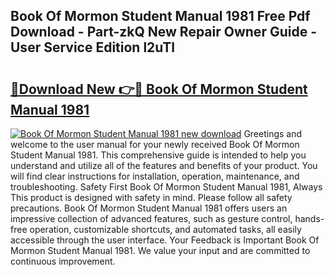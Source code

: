 ## Book Of Mormon Student Manual 1981 Free Pdf Download - Part-zkQ New Repair Owner Guide - User Service Edition l2uTl

# <h2><a href="http://bc45163.oget.top/?id=Book+Of+Mormon+Student+Manual+1981">🔗Download New 👉🔴 Book Of Mormon Student Manual 1981</a></h2>

[![Book Of Mormon Student Manual 1981 new download](https://i.imgur.com/5g1atiW.png)](http://bc45163.oget.top/?id=Book+Of+Mormon+Student+Manual+1981)
Greetings and welcome to the user manual for your newly received Book Of Mormon Student Manual 1981. This comprehensive guide is intended to help you understand and utilize all of the features and benefits of your product. You will find clear instructions for installation, operation, maintenance, and troubleshooting. Safety First Book Of Mormon Student Manual 1981, Always This product is designed with safety in mind. Please follow all safety precautions. Book Of Mormon Student Manual 1981 offers users an impressive collection of advanced features, such as gesture control, hands-free operation, customizable shortcuts, and automated tasks, all easily accessible through the user interface. Your Feedback is Important Book Of Mormon Student Manual 1981. We value your input and are committed to continuous improvement.
